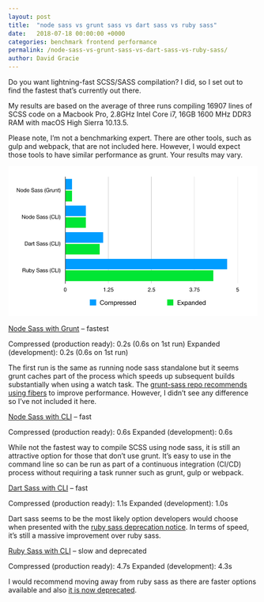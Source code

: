 ```yaml
---
layout: post
title:  "node sass vs grunt sass vs dart sass vs ruby sass"
date:   2018-07-18 00:00:00 +0000
categories: benchmark frontend performance
permalink: /node-sass-vs-grunt-sass-vs-dart-sass-vs-ruby-sass/
author: David Gracie
---
```

Do you want lightning-fast SCSS/SASS compilation? I did, so I set out to find the fastest that’s currently out there.

My results are based on the average of three runs compiling 16907 lines of SCSS code on a Macbook Pro, 2.8GHz Intel Core i7, 16GB 1600 MHz DDR3 RAM with macOS High Sierra 10.13.5.

Please note, I’m not a benchmarking expert. There are other tools, such as gulp and webpack, that are not included here. However, I would expect those tools to have similar performance as grunt. Your results may vary.

![Sass compiler performance comparison](/assets/images/sass-compiler-comparison.png)

[Node Sass with Grunt](https://github.com/sindresorhus/grunt-sass) – fastest

Compressed (production ready): 0.2s (0.6s on 1st run)
Expanded (development): 0.2s (0.6s on 1st run)

The first run is the same as running node sass standalone but it seems grunt caches part of the process which speeds up subsequent builds substantially when using a watch task. The [grunt-sass repo recommends using fibers](https://github.com/sindresorhus/grunt-sass) to improve performance. However, I didn’t see any difference so I’ve not included it here.

[Node Sass with CLI](https://github.com/sass/node-sass) – fast

Compressed (production ready): 0.6s
Expanded (development): 0.6s

While not the fastest way to compile SCSS using node sass, it is still an attractive option for those that don’t use grunt. It’s easy to use in the command line so can be run as part of a continuous integration (CI/CD) process without requiring a task runner such as grunt, gulp or webpack.

[Dart Sass with CLI](https://github.com/sass/dart-sass) – fast

Compressed (production ready): 1.1s
Expanded (development): 1.0s

Dart sass seems to be the most likely option developers would choose when presented with the [ruby sass deprecation notice](https://sass-lang.com/ruby-sass). In terms of speed, it’s still a massive improvement over ruby sass.

[Ruby Sass with CLI](https://github.com/sass/ruby-sass) – slow and deprecated

Compressed (production ready): 4.7s
Expanded (development): 4.3s

I would recommend moving away from ruby sass as there are faster options available and also [it is now deprecated](https://sass-lang.com/ruby-sass).
